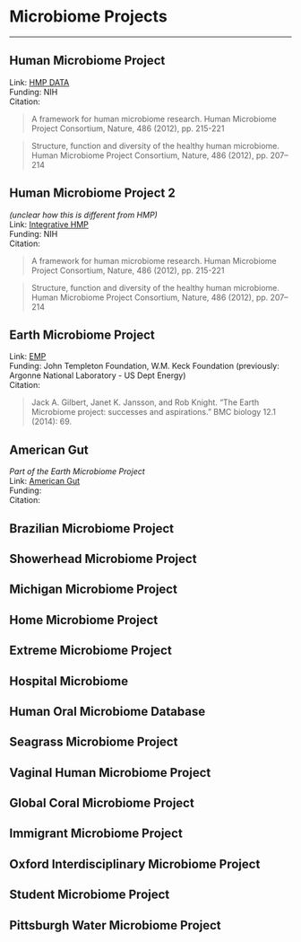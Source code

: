 # Microbiome Projects
________________________________________________  

## Human Microbiome Project

Link: [HMP DATA](http://hmpdacc.org/)  
Funding: NIH  
Citation:   
> A framework for human microbiome research. Human Microbiome Project Consortium, Nature, 486 (2012), pp. 215-221

> Structure, function and diversity of the healthy human microbiome. Human Microbiome Project Consortium, Nature, 486 (2012), pp. 207–214


## Human Microbiome Project 2

_(unclear how this is different from HMP)_  
Link: [Integrative HMP](http://hmp2.org/)  
Funding: NIH  
Citation: 
> A framework for human microbiome research. Human Microbiome Project Consortium, Nature, 486 (2012), pp. 215-221

> Structure, function and diversity of the healthy human microbiome. Human Microbiome Project Consortium, Nature, 486 (2012), pp. 207–214
 

## Earth Microbiome Project

Link: [EMP](http://www.earthmicrobiome.org/)  
Funding: John Templeton Foundation, W.M. Keck Foundation (previously: Argonne National Laboratory - US Dept Energy)  
Citation: 
> Jack A. Gilbert, Janet K. Jansson, and Rob Knight. “The Earth Microbiome project: successes and aspirations.” BMC biology 12.1 (2014): 69.

## American Gut

_Part of the Earth Microbiome Project_   
Link: [American Gut](http://americangut.org/)  
Funding:  
Citation:  


## Brazilian Microbiome Project  



## Showerhead Microbiome Project

## Michigan Microbiome Project

## Home Microbiome Project

## Extreme Microbiome Project

## Hospital Microbiome 

## Human Oral Microbiome Database

## Seagrass Microbiome Project

## Vaginal Human Microbiome Project

## Global Coral Microbiome Project

## Immigrant Microbiome Project

## Oxford Interdisciplinary Microbiome Project

## Student Microbiome Project

## Pittsburgh Water Microbiome Project

